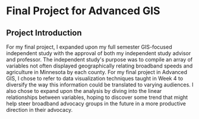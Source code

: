 # Final Project for Advanced GIS

## Project Introduction
For my final project, I expanded upon my full semester GIS-focused independent study with the approval of both my independent study advisor and professor. The independent study's purpose was to compile an array of variables not often displayed geographically relating broadband speeds and agriculture in Minnesota by each county. For my final project in Advanced GIS, I chose to refer to data visualization techniques taught in Week 4 to diversify the way this information could be translated to varying audiences. I also chose to expand upon the analysis by diving into the linear relationships between variables, hoping to discover some trend that might help steer broadband advocacy groups in the future in a more productive direction in their advocacy. 
